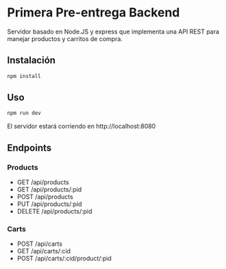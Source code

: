 # Primera Pre-entrega Backend

Servidor basado en Node.JS y express que implementa una API REST para manejar productos y carritos de compra.

## Instalación

```bash
npm install
```

## Uso

```bash
npm run dev
```

El servidor estará corriendo en http://localhost:8080

## Endpoints

### Products
- GET /api/products
- GET /api/products/:pid
- POST /api/products
- PUT /api/products/:pid
- DELETE /api/products/:pid

### Carts
- POST /api/carts
- GET /api/carts/:cid
- POST /api/carts/:cid/product/:pid